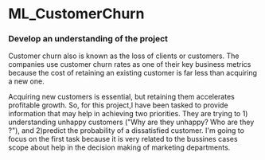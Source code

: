 # ML_CustomerChurn


### Develop an understanding of the project

Customer churn also is known as the loss of clients or customers. The companies use customer churn rates as one of their key business metrics because the cost of retaining an existing customer is far less than acquiring a new one. 

Acquiring new customers is essential, but retaining them accelerates profitable growth. So, for this project,I have been tasked to provide information that may help in achieving two priorities. They are trying to 1) understanding unhappy customers ("Why are they unhappy? Who are they ?"), and 2)predict the probability of a dissatisfied customer. I'm going to focus on the first task because it is very related to the bussines cases scope about help in the decision making of marketing departments.
